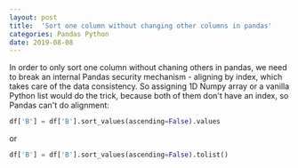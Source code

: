 ```yaml
---
layout: post
title:  'Sort one column without changing other columns in pandas'
categories: Pandas Python
date: 2019-08-08
---
```


In order to only sort one column without chaning others in pandas, we need to break an internal Pandas security mechanism - aligning by index, which takes care of the data consistency. So assigning 1D Numpy array or a vanilla Python list would do the trick, because both of them don't have an index, so Pandas can't do alignment:

```python
df['B'] = df['B'].sort_values(ascending=False).values
```

or

```python
df['B'] = df['B'].sort_values(ascending=False).tolist()
```
